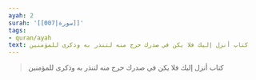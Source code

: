 ```yaml
---
ayah: 2
surah: '[[007|سورة]]'
tags:
- quran/ayah
text: كتاب أنزل إليك فلا يكن في صدرك حرج منه لتنذر به وذكرى للمؤمنين
---
```

> كتاب أنزل إليك فلا يكن في صدرك حرج منه لتنذر به وذكرى للمؤمنين
